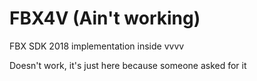 # FBX4V (Ain't working)
FBX SDK 2018 implementation inside vvvv

Doesn't work, it's just here because someone asked for it
